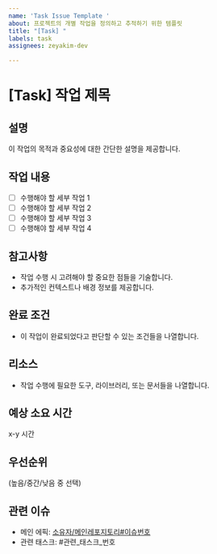 ```yaml
---
name: 'Task Issue Template '
about: 프로젝트의 개별 작업을 정의하고 추적하기 위한 템플릿
title: "[Task] "
labels: task
assignees: zeyakim-dev

---
```


# [Task] 작업 제목

## 설명
이 작업의 목적과 중요성에 대한 간단한 설명을 제공합니다.

## 작업 내용
- [ ] 수행해야 할 세부 작업 1
- [ ] 수행해야 할 세부 작업 2
- [ ] 수행해야 할 세부 작업 3
- [ ] 수행해야 할 세부 작업 4

## 참고사항
- 작업 수행 시 고려해야 할 중요한 점들을 기술합니다.
- 추가적인 컨텍스트나 배경 정보를 제공합니다.

## 완료 조건
- 이 작업이 완료되었다고 판단할 수 있는 조건들을 나열합니다.

## 리소스
- 작업 수행에 필요한 도구, 라이브러리, 또는 문서들을 나열합니다.

## 예상 소요 시간
x-y 시간

## 우선순위
(높음/중간/낮음 중 선택)

## 관련 이슈
- 메인 에픽: [소유자/메인레포지토리#이슈번호](https://github.com/소유자/메인레포지토리/issues/이슈번호)
- 관련 태스크: #관련_태스크_번호

